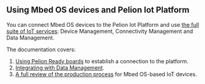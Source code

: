 ## Using Mbed OS devices and Pelion Iot Platform

You can connect Mbed OS devices to the Pelion Iot Platform and use [the full suite of IoT services](https://cloud.mbed.com/): Device Management, Connectivity Management and Data Management.

The documentation covers:

1. [Using Pelion Ready boards](../mbed-os-pelion/index.html) to establish a connection to the platform.
1. [Integrating with Data Management](../mbed-os-pelion/integrating-with-arm-treasure-data.html).
1. [A full review of the production process](../mbed-os-pelion/going-to-production.html) for Mbed OS-based IoT devices.
